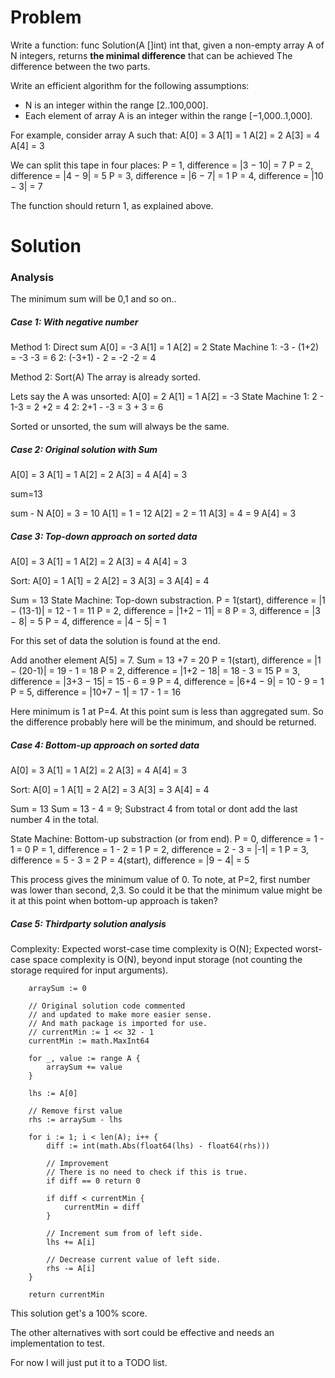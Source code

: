 
# Problem

Write a function: func Solution(A []int) int
that, given a non-empty array A of N integers, 
returns **the minimal difference** that can be achieved
The difference between the two parts.

Write an efficient algorithm for the following assumptions:
- N is an integer within the range [2..100,000].
- Each element of array A is an integer within the range [−1,000..1,000].


For example, consider array A such that:
A[0] = 3
A[1] = 1
A[2] = 2
A[3] = 4
A[4] = 3


We can split this tape in four places:
P = 1, difference = |3 − 10| = 7
P = 2, difference = |4 − 9| = 5
P = 3, difference = |6 − 7| = 1
P = 4, difference = |10 − 3| = 7

The function should return 1, as explained above.


# Solution

### Analysis

The minimum sum will be 0,1 and so on..

##### Case 1: With negative number
Method 1: Direct sum
A[0] = -3
A[1] = 1
A[2] = 2
State Machine
1: -3 - (1+2) = -3 -3 = 6
2: (-3+1) - 2 = -2 -2 = 4


Method 2: Sort(A)
The array is already sorted.

Lets say the A was unsorted:
A[0] = 2
A[1] = 1
A[2] = -3
State Machine
1: 2 - 1-3 = 2 +2 = 4
2: 2+1 - -3 = 3 + 3 = 6

Sorted or unsorted, the sum will always be the same.

##### Case 2: Original solution with Sum
A[0] = 3
A[1] = 1
A[2] = 2
A[3] = 4
A[4] = 3

sum=13

sum - N
A[0] = 3 = 10
A[1] = 1 = 12
A[2] = 2 = 11
A[3] = 4 = 9
A[4] = 3


##### Case 3: Top-down approach on sorted data
A[0] = 3
A[1] = 1
A[2] = 2
A[3] = 4
A[4] = 3

Sort:
A[0] = 1
A[1] = 2
A[2] = 3
A[3] = 3
A[4] = 4


Sum = 13
State Machine: Top-down substraction.
P = 1(start), difference = |1 − (13-1)| = 12 - 1 = 11
P = 2, difference = |1+2 − 11| = 8 
P = 3, difference = |3 − 8| = 5
P = 4, difference = |4 − 5| = 1

For this set of data the solution is found at the end.

Add another element A[5] = 7.
Sum = 13 +7 = 20
P = 1(start), difference = |1 − (20-1)| = 19 - 1 = 18
P = 2, difference = |1+2 − 18| = 18 - 3 = 15 
P = 3, difference = |3+3 − 15| = 15 - 6 = 9
P = 4, difference = |6+4 − 9| = 10 - 9 = 1
P = 5, difference = |10+7 − 1| = 17 - 1 = 16

Here minimum is 1 at P=4. At this point sum is less than
aggregated sum. So the difference probably here will be 
the minimum, and should be returned.

##### Case 4: Bottom-up approach on sorted data
A[0] = 3
A[1] = 1
A[2] = 2
A[3] = 4
A[4] = 3

Sort:
A[0] = 1
A[1] = 2
A[2] = 3
A[3] = 3
A[4] = 4

Sum = 13
Sum = 13 - 4 = 9; Substract 4 from total or 
dont add the last number 4 in the total.

State Machine: Bottom-up substraction (or from end).
P = 0, difference = 1 - 1 = 0
P = 1, difference = 1 - 2 = 1
P = 2, difference = 2 - 3 = |-1| = 1
P = 3, difference = 5 - 3 = 2
P = 4(start), difference = |9 − 4| = 5

This process gives the minimum value of 0.
To note, at P=2, first number was lower than
second, 2,3. So could it be that the minimum
value might be it at this point when bottom-up
approach is taken?



##### Case 5: Thirdparty solution analysis
Complexity:
Expected worst-case time complexity is O(N);
Expected worst-case space complexity is O(N),
 beyond input storage (not counting the storage required for input arguments).

```golang
    arraySum := 0

    // Original solution code commented
    // and updated to make more easier sense.
    // And math package is imported for use.
    // currentMin := 1 << 32 - 1
	currentMin := math.MaxInt64

	for _, value := range A {
		arraySum += value
    }
    
    lhs := A[0]

    // Remove first value
	rhs := arraySum - lhs

	for i := 1; i < len(A); i++ {
		diff := int(math.Abs(float64(lhs) - float64(rhs)))
        
        // Improvement
        // There is no need to check if this is true. 
        if diff == 0 return 0
        
		if diff < currentMin {
			currentMin = diff
        }
        
        // Increment sum from of left side.
        lhs += A[i]
        
        // Decrease current value of left side.
		rhs -= A[i]
	}

	return currentMin
```

This solution get's a 100% score.

The other alternatives with sort could be effective
and needs an implementation to test. 

For now I will just put it to a TODO list.
